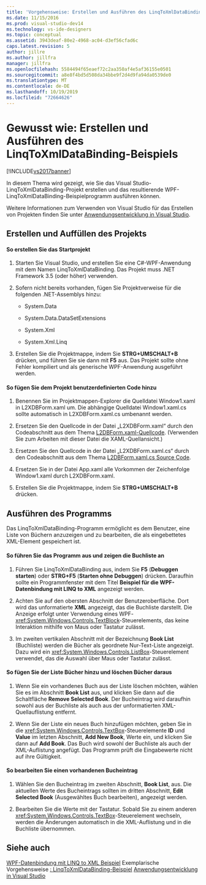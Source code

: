 ```yaml
---
title: 'Vorgehensweise: Erstellen und Ausführen des LinqToXmlDataBinding-Beispiels | Microsoft-Dokumentation'
ms.date: 11/15/2016
ms.prod: visual-studio-dev14
ms.technology: vs-ide-designers
ms.topic: conceptual
ms.assetid: 3943deaf-80e2-4968-ac04-d3ef56cfad6c
caps.latest.revision: 5
author: jillre
ms.author: jillfra
manager: jillfra
ms.openlocfilehash: 5584494f65eaef72c2aa350af4e5af36155e0501
ms.sourcegitcommit: a8e8f4bd5d508da34bbe9f2d4d9fa94da0539de0
ms.translationtype: MT
ms.contentlocale: de-DE
ms.lasthandoff: 10/19/2019
ms.locfileid: "72664626"
---
```

# <a name="how-to-build-and-run-the-linqtoxmldatabinding-example"></a>Gewusst wie: Erstellen und Ausführen des LinqToXmlDataBinding-Beispiels
[!INCLUDE[vs2017banner](../includes/vs2017banner.md)]

In diesem Thema wird gezeigt, wie Sie das Visual Studio-LinqToXmlDataBinding-Projekt erstellen und das resultierende WPF-LinqToXmlDataBinding-Beispielprogramm ausführen können.

 Weitere Informationen zum Verwenden von Visual Studio für das Erstellen von Projekten finden Sie unter [Anwendungsentwicklung in Visual Studio](https://msdn.microsoft.com/97490c1b-a247-41fb-8f2c-bc4c201eff68).

## <a name="creating-and-populating-the-project"></a>Erstellen und Auffüllen des Projekts

#### <a name="to-create-the-starting-project"></a>So erstellen Sie das Startprojekt

1. Starten Sie Visual Studio, und erstellen Sie eine C#-WPF-Anwendung mit dem Namen LinqToXmlDataBinding. Das Projekt muss .NET Framework 3.5 (oder höher) verwenden.

2. Sofern nicht bereits vorhanden, fügen Sie Projektverweise für die folgenden .NET-Assemblys hinzu:

    - <legacyBold>System.Data</legacyBold>

    - System.Data.DataSetExtensions

    - System.Xml

    - System.Xml.Linq

3. Erstellen Sie die Projektmappe, indem Sie **STRG+UMSCHALT+B** drücken, und führen Sie sie dann mit **F5** aus. Das Projekt sollte ohne Fehler kompiliert und als generische WPF-Anwendung ausgeführt werden.

#### <a name="to-add-custom-code-to-the-project"></a>So fügen Sie dem Projekt benutzerdefinierten Code hinzu

1. Benennen Sie im Projektmappen-Explorer die Quelldatei Window1.xaml in L2XDBForm.xaml um. Die abhängige Quelldatei Window1.xaml.cs sollte automatisch in L2XDBForm.xaml.cs umbenannt werden.

2. Ersetzen Sie den Quellcode in der Datei „L2XDBForm.xaml“ durch den Codeabschnitt aus dem Thema [L2DBForm.xaml-Quellcode](../designers/l2dbform-xaml-source-code.md). (Verwenden Sie zum Arbeiten mit dieser Datei die XAML-Quellansicht.)

3. Ersetzen Sie den Quellcode in der Datei „L2XDBForm.xaml.cs“ durch den Codeabschnitt aus dem Thema [L2DBForm.xaml.cs Source Code](../designers/l2dbform-xaml-cs-source-code.md).

4. Ersetzen Sie in der Datei App.xaml alle Vorkommen der Zeichenfolge Window1.xaml durch L2XDBForm.xaml.

5. Erstellen Sie die Projektmappe, indem Sie **STRG+UMSCHALT+B** drücken.

## <a name="running-the-program"></a>Ausführen des Programms
 Das LinqToXmlDataBinding-Programm ermöglicht es dem Benutzer, eine Liste von Büchern anzuzeigen und zu bearbeiten, die als eingebettetes XML-Element gespeichert ist.

#### <a name="to-run-the-program-and-view-the-book-list"></a>So führen Sie das Programm aus und zeigen die Buchliste an

1. Führen Sie LinqToXmlDataBinding aus, indem Sie **F5** (**Debuggen starten**) oder **STRG+F5** (**Starten ohne Debuggen**) drücken. Daraufhin sollte ein Programmfenster mit dem Titel **Beispiel für die WPF-Datenbindung mit LINQ to XML** angezeigt werden.

2. Achten Sie auf den obersten Abschnitt der Benutzeroberfläche. Dort wird das unformatierte **XML** angezeigt, das die Buchliste darstellt. Die Anzeige erfolgt unter Verwendung eines WPF-<xref:System.Windows.Controls.TextBlock>-Steuerelements, das keine Interaktion mithilfe von Maus oder Tastatur zulässt.

3. Im zweiten vertikalen Abschnitt mit der Bezeichnung **Book List** (Buchliste) werden die Bücher als geordnete Nur-Text-Liste angezeigt. Dazu wird ein <xref:System.Windows.Controls.ListBox>-Steuerelement verwendet, das die Auswahl über Maus oder Tastatur zulässt.

#### <a name="to-add-and-delete-books-from-the-list"></a>So fügen Sie der Liste Bücher hinzu und löschen Bücher daraus

1. Wenn Sie ein vorhandenes Buch aus der Liste löschen möchten, wählen Sie es im Abschnitt **Book List** aus, und klicken Sie dann auf die Schaltfläche **Remove Selected Book**. Der Bucheintrag wird daraufhin sowohl aus der Buchliste als auch aus der unformatierten XML-Quellauflistung entfernt.

2. Wenn Sie der Liste ein neues Buch hinzufügen möchten, geben Sie in die <xref:System.Windows.Controls.TextBox>-Steuerelemente **ID** und **Value** im letzten Abschnitt, **Add New Book**, Werte ein, und klicken Sie dann auf **Add Book**. Das Buch wird sowohl der Buchliste als auch der XML-Auflistung angefügt. Das Programm prüft die Eingabewerte nicht auf ihre Gültigkeit.

#### <a name="to-edit-an-existing-book-entry"></a>So bearbeiten Sie einen vorhandenen Bucheintrag

1. Wählen Sie den Bucheintrag im zweiten Abschnitt, **Book List**, aus. Die aktuellen Werte des Bucheintrags sollten im dritten Abschnitt, **Edit Selected Book** (Ausgewähltes Buch bearbeiten), angezeigt werden.

2. Bearbeiten Sie die Werte mit der Tastatur. Sobald Sie zu einem anderen <xref:System.Windows.Controls.TextBox>-Steuerelement wechseln, werden die Änderungen automatisch in die XML-Auflistung und in die Buchliste übernommen.

## <a name="see-also"></a>Siehe auch
 [WPF-Datenbindung mit LINQ to XML Beispiel](../designers/wpf-data-binding-using-linq-to-xml-example.md) Exemplarische Vorgehensweise [: LinqToXmlDataBinding-Beispiel](../designers/walkthrough-linqtoxmldatabinding-example.md) [Anwendungsentwicklung in Visual Studio](https://msdn.microsoft.com/97490c1b-a247-41fb-8f2c-bc4c201eff68)
